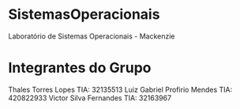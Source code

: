 # SistemasOperacionais
Laboratório de Sistemas Operacionais - Mackenzie

# Integrantes do Grupo 
 Thales Torres Lopes                 TIA: 32135513
 Luiz Gabriel Profirio Mendes        TIA: 420822933
 Victor Silva Fernandes              TIA: 32163967


